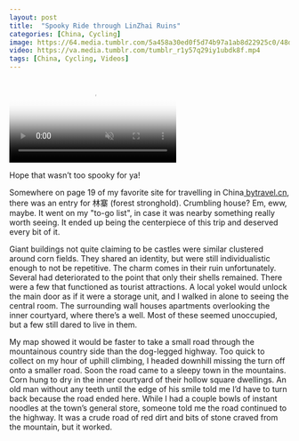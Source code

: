 ```yaml
---
layout: post
title:  "Spooky Ride through LinZhai Ruins"
categories: [China, Cycling]
image: https://64.media.tumblr.com/5a458a30ed0f5d74b97a1ab8d22925c0/48d5b6e291c753b6-e9/s540x810/74a2f13f9082260a51ad660f23768881c0551715.jpg
video: https://va.media.tumblr.com/tumblr_r1y57q29iy1ubdk8f.mp4
tags: [China, Cycling, Videos]
---
```


<video controls="controls" autoplay="autoplay" muted="muted" poster="https://64.media.tumblr.com/5a458a30ed0f5d74b97a1ab8d22925c0/48d5b6e291c753b6-e9/s540x810/74a2f13f9082260a51ad660f23768881c0551715.jpg"><source src="https://va.media.tumblr.com/tumblr_r1y57q29iy1ubdk8f.mp4" type="video/mp4"></video>


<p>Hope that wasn&rsquo;t too spooky for ya!</p>

<p>Somewhere on page 19 of my favorite site for travelling in China<a href="http://www.bytravel.cn/"> bytravel.cn</a>, there was an entry for 林寨 (forest stronghold). Crumbling house? Em, eww, maybe. It went on my &quot;to-go list&quot;, in case it was nearby something really worth seeing. It ended up being the centerpiece of this trip and deserved every bit of it.</p>

<p>Giant buildings not quite claiming to be castles were similar clustered around corn fields. They shared an identity, but were still individualistic enough to not be repetitive. The charm comes in their ruin unfortunately. Several had deteriorated to the point that only their shells remained. There were a few that functioned as tourist attractions. A local yokel would unlock the main door as if it were a storage unit, and I walked in alone to seeing the central room. The surrounding wall houses apartments overlooking the inner courtyard, where there&rsquo;s a well. Most of these seemed unoccupied, but a few still dared to live in them.</p>

<p>My map showed it would be faster to take a small road through the mountainous country side than the dog-legged highway. Too quick to collect on my hour of uphill climbing, I headed downhill missing the turn off onto a smaller road. Soon the road came to a sleepy town in the mountains. Corn hung to dry in the inner courtyard of their hollow square dwellings. An old man without any teeth until the edge of his smile told me I&rsquo;d have to turn back because the road ended here. While I had a couple bowls of instant noodles at the town&rsquo;s general store, someone told me the road continued to the highway. It was a crude road of red dirt and bits of stone craved from the mountain, but it worked.</p>
